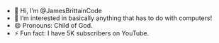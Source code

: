 - 👋 Hi, I’m @JamesBrittainCode
- 👀 I’m interested in basically anything that has to do with computers!
- 😄 Pronouns: Child of God.
- ⚡ Fun fact: I have 5K subscribers on YouTube.

<!---
JamesBrittainCode/JamesBrittainCode is a ✨ special ✨ repository because its `README.md` (this file) appears on your GitHub profile.
You can click the Preview link to take a look at your changes.
--->
